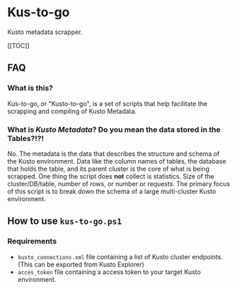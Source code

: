 # Kus-to-go
Kusto metadata scrapper.

[[TOC]]

## FAQ

### What is this?

Kus-to-go, or "Kusto-to-go", is a set of scripts that help facilitate the scrapping and compiling of Kusto Metadata.

### What is *Kusto Metadata*? Do you mean the data stored in the Tables?!?!

No. The metadata is the data that describes the structure and schema of the Kusto environment.
Data like the column names of tables, the database that holds the table, and its parent cluster is the core of what is being scrapped.
One thing the script does __not__ collect is statistics. Size of the cluster/DB/table, number of rows, or number or requests.
The primary focus of this script is to break down the schema of a large multi-cluster Kusto environment.


## How to use `kus-to-go.ps1`

### Requirements

- `kusto_connections.xml` file containing a list of Kusto cluster endpoints. (This can be exported from Kusto Explorer)
- `acces_token` file containing a access token to your target Kusto environment.

